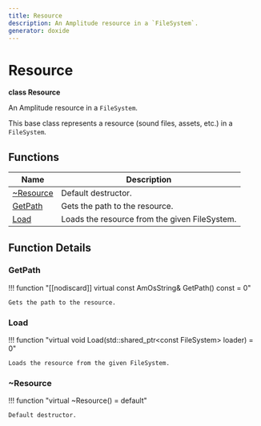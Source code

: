 ```yaml
---
title: Resource
description: An Amplitude resource in a `FileSystem`.
generator: doxide
---
```



# Resource

**class  Resource**


An Amplitude resource in a `FileSystem`.

This base class represents a resource (sound files, assets, etc.) in a `FileSystem`.


    


## Functions

| Name | Description |
| ---- | ----------- |
| [~Resource](#_u007eResource) | Default destructor.  |
| [GetPath](#GetPath) | Gets the path to the resource.  |
| [Load](#Load) | Loads the resource from the given FileSystem.  |

## Function Details

### GetPath<a name="GetPath"></a>
!!! function "[[nodiscard]] virtual const AmOsString&amp; GetPath() const = 0"

    
    Gets the path to the resource.
             
    
    
    

### Load<a name="Load"></a>
!!! function "virtual void Load(std::shared_ptr&lt;const FileSystem&gt; loader) = 0"

    
    Loads the resource from the given FileSystem.
             
    
    
    

### ~Resource<a name="_u007eResource"></a>
!!! function "virtual ~Resource() = default"

    
    Default destructor.
             
    
    
    

